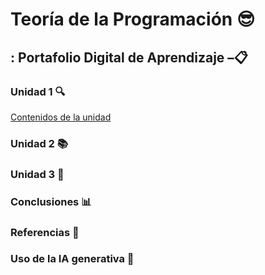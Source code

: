 # Teoría de la Programación 😎  
## : Portafolio Digital de Aprendizaje –📋  

### Unidad 1 🔍  
[Contenidos de la unidad](./Unidad1.md) 
### Unidad 2 📚  
### Unidad 3 📝  
### Conclusiones 📊  
### Referencias 📑  
### Uso de la IA generativa 🤖  

